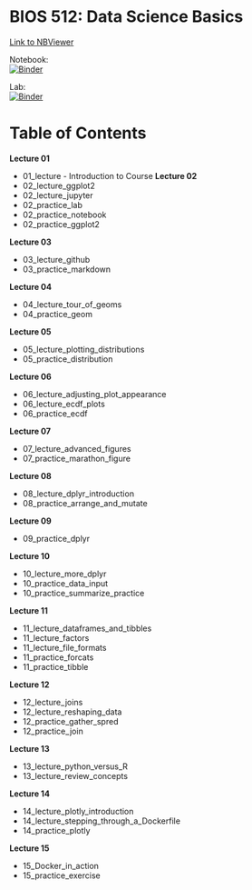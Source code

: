 # BIOS 512: Data Science Basics

[Link to NBViewer](https://nbviewer.jupyter.org/github/the-tanvan/BIOS512)

Notebook:  
[![Binder](https://mybinder.org/badge_logo.svg)](https://mybinder.org/v2/gh/the-tanvan/BIOS512/master)

Lab:  
[![Binder](https://mybinder.org/badge_logo.svg)](https://mybinder.org/v2/gh/the-tanvan/master?urlpath=lab)

# Table of Contents

**Lecture 01**
* 01_lecture - Introduction to Course
**Lecture 02**
* 02_lecture_ggplot2
* 02_lecture_jupyter
* 02_practice_lab
* 02_practice_notebook
* 02_practice_ggplot2

**Lecture 03**
* 03_lecture_github
* 03_practice_markdown

**Lecture 04**
* 04_lecture_tour_of_geoms
* 04_practice_geom

**Lecture 05**
* 05_lecture_plotting_distributions
* 05_practice_distribution

**Lecture 06**
* 06_lecture_adjusting_plot_appearance
* 06_lecture_ecdf_plots
* 06_practice_ecdf

**Lecture 07**
* 07_lecture_advanced_figures
* 07_practice_marathon_figure

**Lecture 08**
* 08_lecture_dplyr_introduction
* 08_practice_arrange_and_mutate

**Lecture 09**
* 09_practice_dplyr

**Lecture 10**
* 10_lecture_more_dplyr
* 10_practice_data_input
* 10_practice_summarize_practice

**Lecture 11**
* 11_lecture_dataframes_and_tibbles
* 11_lecture_factors
* 11_lecture_file_formats
* 11_practice_forcats
* 11_practice_tibble

**Lecture 12**
* 12_lecture_joins
* 12_lecture_reshaping_data
* 12_practice_gather_spred
* 12_practice_join

**Lecture 13**
* 13_lecture_python_versus_R
* 13_lecture_review_concepts

**Lecture 14**
* 14_lecture_plotly_introduction
* 14_lecture_stepping_through_a_Dockerfile
* 14_practice_plotly

**Lecture 15**
* 15_Docker_in_action
* 15_practice_exercise
